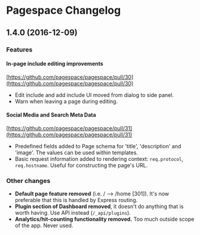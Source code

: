 Pagespace Changelog
=================================

## 1.4.0 (2016-12-09)

### Features

#### In-page include editing improvements

[https://github.com/pagespace/pagespace/pull/30](https://github.com/pagespace/pagespace/pull/30)

* Edit include and add include UI moved from dialog to side panel.
* Warn when leaving a page during editing.

#### Social Media and Search Meta Data

[https://github.com/pagespace/pagespace/pull/31](https://github.com/pagespace/pagespace/pull/31)

* Predefined fields added to Page schema for 'title', 'description' and 'image'. The values can be used within 
templates.
* Basic request information added to rendering context: `req.protocol`, `req.hostname`. Useful for constructing the 
page's URL.

### Other changes

* **Default page feature removed** (i.e. / --> /home [301]). It's now preferable that this is handled by Express routing.
* **Plugin section of Dashboard removed**, it doesn't do anything that is worth having. Use API instead (`/_api/plugins`).
* **Analytics/hit-counting functionality removed.** Too much outside scope of the app. Never used.
